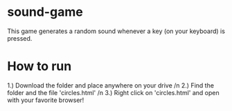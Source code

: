 # sound-game
This game generates a random sound whenever a key (on your keyboard) is pressed. 

How to run 
============

1.) Download the folder and place anywhere on your drive /n
2.) Find the folder and the file 'circles.html' /n
3.) Right click on 'circles.html' and open with your favorite browser! 
